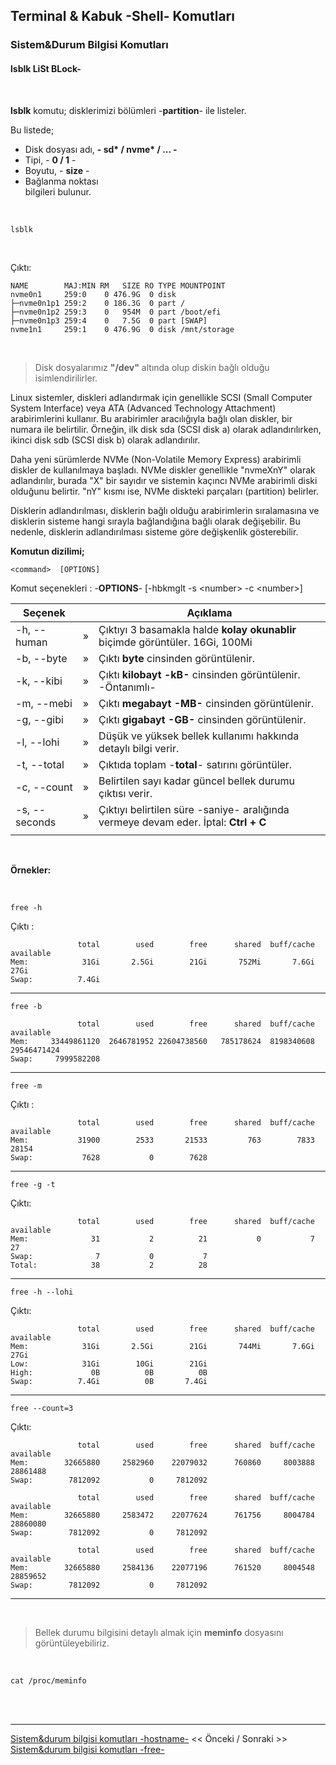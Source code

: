 ## **Terminal & Kabuk -Shell- Komutları**

### Sistem&Durum Bilgisi Komutları 

#### **lsblk** LiSt **BLock**- 


</br>

**lsblk** komutu; disklerimizi bölümleri -**partition**- ile listeler.

Bu listede;
* Disk dosyası adı, **- sd\* / nvme\* / ... -**
* Tipi, - **0 / 1** -
* Boyutu, - **size** -
* Bağlanma noktası </br>
bilgileri bulunur.

</br>


``` {.sh}
lsblk
```

<br>

Çıktı:

``` {echo}
NAME        MAJ:MIN RM   SIZE RO TYPE MOUNTPOINT
nvme0n1     259:0    0 476.9G  0 disk 
├─nvme0n1p1 259:2    0 186.3G  0 part /
├─nvme0n1p2 259:3    0   954M  0 part /boot/efi
├─nvme0n1p3 259:4    0   7.5G  0 part [SWAP]
nvme1n1     259:1    0 476.9G  0 disk /mnt/storage

```

</br>

>Disk dosyalarımız **"/dev"** altında olup diskin bağlı olduğu  isimlendirilirler. 

Linux sistemler, diskleri adlandırmak için genellikle SCSI (Small Computer System Interface) veya ATA (Advanced Technology Attachment) arabirimlerini kullanır. Bu arabirimler aracılığıyla bağlı olan diskler, bir numara ile belirtilir. Örneğin, ilk disk sda (SCSI disk a) olarak adlandırılırken, ikinci disk sdb (SCSI disk b) olarak adlandırılır.

Daha yeni sürümlerde NVMe (Non-Volatile Memory Express) arabirimli diskler de kullanılmaya başladı. NVMe diskler genellikle "nvmeXnY" olarak adlandırılır, burada "X" bir sayıdır ve sistemin kaçıncı NVMe arabirimli diski olduğunu belirtir. "nY" kısmı ise, NVMe diskteki parçaları (partition) belirler.

Disklerin adlandırılması, disklerin bağlı olduğu arabirimlerin sıralamasına ve disklerin sisteme hangi sırayla bağlandığına bağlı olarak değişebilir. Bu nedenle, disklerin adlandırılması sisteme göre değişkenlik gösterebilir.



**Komutun dizilimi;**

```
<command>  [OPTIONS] 
```

Komut seçenekleri : -**OPTIONS**- [-hbkmglt -s \<number> -c \<number>]

| Seçenek | | Açıklama |
|--|:--:|--|
| -h, --human | » | Çıktıyı 3 basamakla halde **kolay okunablir** biçimde görüntüler. 16Gi, 100Mi  |
| -b, --byte | » | Çıktı **byte** cinsinden görüntülenir. |
| -k, --kibi | » | Çıktı **kilobayt -kB-** cinsinden görüntülenir. -Öntanımlı- |
| -m, --mebi | » | Çıktı **megabayt -MB-** cinsinden görüntülenir. | 
| -g, --gibi | » | Çıktı **gigabayt -GB-** cinsinden görüntülenir. |
| -l, --lohi | » | Düşük ve yüksek bellek kullanımı hakkında detaylı bilgi verir. |
| -t, --total | » | Çıktıda toplam -**total**- satırını görüntüler. |
| -c, --count | » | Belirtilen sayı kadar güncel bellek durumu çıktısı verir. |
| -s, --seconds | » | Çıktıyı belirtilen süre -saniye- aralığında vermeye devam eder. İptal: **Ctrl + C** |
|||

</br>

**Örnekler:**

</br>


 ``` {.sh}
free -h
```

Çıktı :

``` {echo}
               total        used        free      shared  buff/cache   available
Mem:            31Gi       2.5Gi        21Gi       752Mi       7.6Gi        27Gi
Swap:          7.4Gi
```


---

 ``` {.sh}
free -b
```

``` {echo}
               total        used        free      shared  buff/cache   available
Mem:     33449861120  2646781952 22604738560   785178624  8198340608 29546471424
Swap:     7999582208  
```

---




 ``` {.sh}
free -m
```

Çıktı :

``` {echo}
               total        used        free      shared  buff/cache   available
Mem:           31900        2533       21533         763        7833       28154
Swap:           7628           0        7628
```
---

 ``` {.sh}
free -g -t
```

Çıktı:

```
               total        used        free      shared  buff/cache   available
Mem:              31           2          21           0           7          27
Swap:              7           0           7
Total:            38           2          28
```



---
 ``` {.sh}
free -h --lohi
```
Çıktı:

``` {echo}
               total        used        free      shared  buff/cache   available
Mem:            31Gi       2.5Gi        21Gi       744Mi       7.6Gi        27Gi
Low:            31Gi        10Gi        21Gi
High:             0B          0B          0B
Swap:          7.4Gi          0B       7.4Gi
```

---

 ``` {.sh}
free --count=3
```

Çıktı:

``` {echo}
               total        used        free      shared  buff/cache   available
Mem:        32665880     2582960    22079032      760860     8003888    28861488
Swap:        7812092           0     7812092

               total        used        free      shared  buff/cache   available
Mem:        32665880     2583472    22077624      761756     8004784    28860080
Swap:        7812092           0     7812092

               total        used        free      shared  buff/cache   available
Mem:        32665880     2584136    22077196      761520     8004548    28859652
Swap:        7812092           0     7812092
```

---

</br>

>Bellek durumu bilgisini detaylı almak için **meminfo** dosyasını görüntüleyebiliriz.

</br>

``` {.sh}
cat /proc/meminfo
```


</br>



</br>

---

 [Sistem&durum bilgisi komutları -hostname-](./tr_komutlar-sistem-durum-bilgisi-komutlari-hostname-.md) << Önceki / Sonraki >> [Sistem&durum bilgisi komutları -free-](./tr_komutlar-sistem-komutlari-free-.md)

